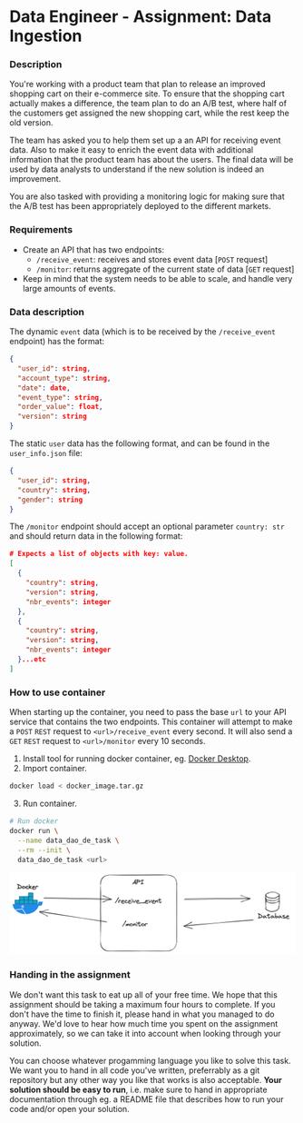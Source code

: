 # Data Engineer - Assignment: Data Ingestion

### Description
You're working with a product team that plan to release an improved shopping cart on their e-commerce site.
To ensure that the shopping cart actually makes a difference, the team plan to do an A/B test, where half of the customers get assigned the new shopping cart, while the rest keep the old version.

The team has asked you to help them set up a an API for receiving event data.
Also to make it easy to enrich the event data with additional information that the product team has about the users.
The final data will be used by data analysts to understand if the new solution is indeed an improvement.

You are also tasked with providing a monitoring logic for making sure that the A/B test has been appropriately deployed to the different markets.

### Requirements
- Create an API that has two endpoints:
  - `/receive_event`: receives and stores event data [`POST` request]
  - `/monitor`: returns aggregate of the current state of data [`GET` request]
- Keep in mind that the system needs to be able to scale, and handle very large amounts of events.

### Data description
The dynamic `event` data (which is to be received by the `/receive_event` endpoint) has the format:
```json
{
  "user_id": string,
  "account_type": string,
  "date": date,
  "event_type": string,
  "order_value": float,
  "version": string
}
```
The static `user` data has the following format, and can be found in the `user_info.json` file:
```json
{
  "user_id": string,
  "country": string,
  "gender": string
}
```
The `/monitor` endpoint should accept an optional parameter `country: str` and should return data in the following format:
```json
# Expects a list of objects with key: value.
[
  {
    "country": string,
    "version": string,
    "nbr_events": integer
  },
  {
    "country": string,
    "version": string,
    "nbr_events": integer
  }...etc
]
```

### How to use container
When starting up the container, you need to pass the base `url` to your API service that contains the two endpoints.
This container will attempt to make a `POST` `REST` request to `<url>/receive_event` every second.
It will also send a `GET` `REST` request to `<url>/monitor` every 10 seconds.

1. Install tool for running docker container, eg. [Docker Desktop](https://www.docker.com/products/docker-desktop/).
2. Import container.
  ```sh
  docker load < docker_image.tar.gz
  ```
3. Run container.
  ```sh
  # Run docker
  docker run \
    --name data_dao_de_task \
    --rm --init \
    data_dao_de_task <url>
  ```

![Flow](flow.png)

### Handing in the assignment
We don't want this task to eat up all of your free time.
We hope that this assignment should be taking a maximum four hours to complete.
If you don't have the time to finish it, please hand in what you managed to do anyway.
We'd love to hear how much time you spent on the assignment approximately, so we can take it into account when looking through your solution.

You can choose whatever progamming language you like to solve this task. 
We want you to hand in all code you've written, preferrably as a git repository but any other way you like that works is also acceptable. 
**Your solution should be easy to run**, i.e. make sure to hand in appropriate documentation through eg. a README file that describes how to run your code and/or open your solution.
